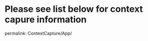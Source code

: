 <h1>Please see list below for context capure information</h1>
permalink: ContextCapture/App/<ContextCapture>